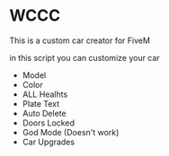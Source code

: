 # WCCC

This is a custom car creator for FiveM

in this script you can customize your car

- Model 
- Color
- ALL Healhts
- Plate Text
- Auto Delete 
- Doors Locked
- God Mode (Doesn't work)
- Car Upgrades
